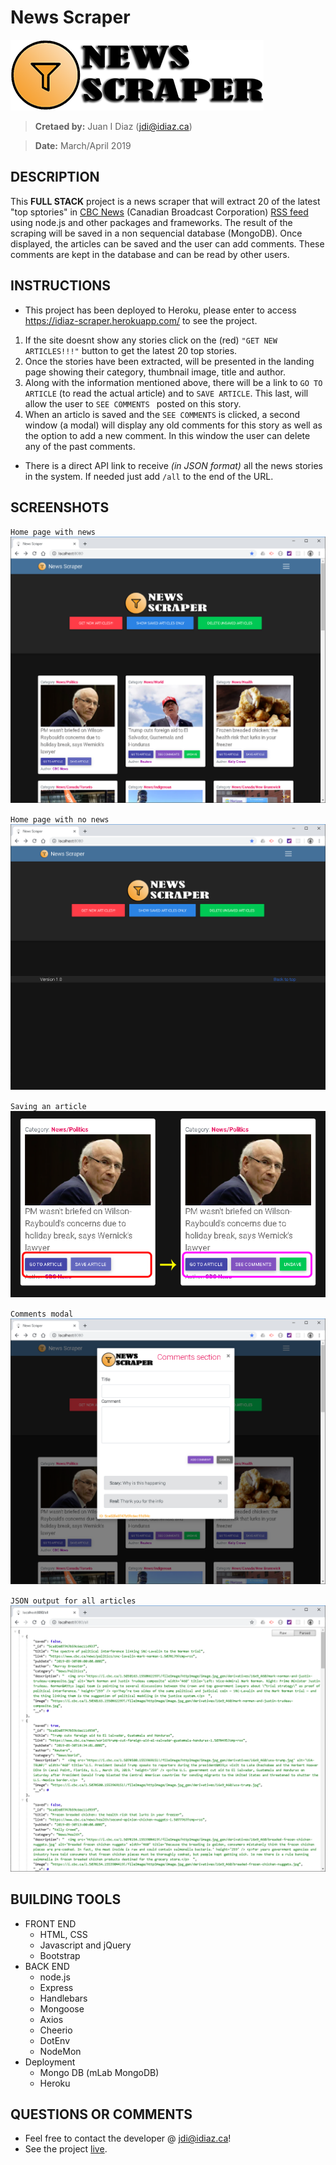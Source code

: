 # News Scraper
![Logo](./Images/logo.png)

> **Cretaed by:**     Juan I Diaz (jdi@idiaz.ca)

> **Date:**           March/April 2019

## DESCRIPTION
This **FULL STACK** project is a news scraper that will extract 20 of the latest "top sptories" in [CBC News](https://www.cbc.ca) (Canadian Broadcast Corporation) [RSS feed](https://www.cbc.ca/cmlink/rss-topstories) using node.js and other packages and frameworks. The result of the scraping will be saved in a non sequencial database (MongoDB). Once displayed, the articles can be saved and the user can add comments. These comments are kept in the database and can be read by other users.

## INSTRUCTIONS
- This project has been deployed to Heroku, please enter to access https://idiaz-scraper.herokuapp.com/ to see the project.
1. If the site doesnt show any stories click on the (red) `"GET NEW ARTICLES!!!"` button to get the latest 20 top stories.
2. Once the stories have been extracted, will be presented in the landing page showing their category, thumbnail image, title and author.
3. Along with the information mentioned above, there will be a link to `GO TO ARTICLE` (to read the actual article) and to `SAVE ARTICLE`. This last, will allow the user to `SEE COMMENTS ` posted on this story.
4. When an articlo is saved and the `SEE COMMENTS` is clicked, a second window (a modal) will display any old comments for this story as well as the option to add a new comment. In this window the user can delete any of the past comments.

- There is a direct API link to receive *(in JSON format)* all the news stories in the system. If needed just add `/all` to the end of the URL. 

## SCREENSHOTS
`Home page with news`
![Survey](./Images/withNews.png)

`Home page with no news`
![Home page](./Images/noNews.png)

`Saving an article`
![Home page](./Images/saveArticle.png)

`Comments modal`
![Survey](./Images/modal.png)

`JSON output for all articles`
![Meet your match](./Images/JSON.png)

## BUILDING TOOLS
- FRONT END
    - HTML, CSS
    - Javascript and jQuery
    - Bootstrap
- BACK END
    - node.js
    - Express
    - Handlebars
    - Mongoose
    - Axios
    - Cheerio
    - DotEnv
    - NodeMon
- Deployment
    - Mongo DB (mLab MongoDB)
    - Heroku

## QUESTIONS OR COMMENTS
- Feel free to contact the developer @ <jdi@idiaz.ca>!
- See the project [live](https://idiaz-scraper.herokuapp.com/).